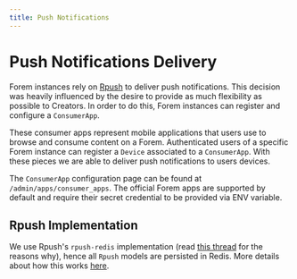 ```yaml
---
title: Push Notifications
---
```


# Push Notifications Delivery

Forem instances rely on [Rpush](https://github.com/rpush/rpush) to deliver push
notifications. This decision was heavily influenced by the desire to
provide as much flexibility as possible to Creators. In order to do this, Forem
instances can register and configure a `ConsumerApp`.

These consumer apps represent mobile applications that users use to browse and consume content
on a Forem. Authenticated users of a specific Forem instance can register a `Device`
associated to a `ConsumerApp`. With these pieces we are able to deliver
push notifications to users devices.

The `ConsumerApp` configuration page can be found at
`/admin/apps/consumer_apps`. The official Forem apps are supported by default
and require their secret credential to be provided via ENV variable.

## Rpush Implementation

We use Rpush's `rpush-redis` implementation (read
[this thread](https://github.com/forem/forem/pull/12419/files#r564660917) for
the reasons why), hence all `Rpush` models are persisted in Redis. More
details about how this works
[here](https://github.com/rpush/rpush/wiki/Using-Redis).
